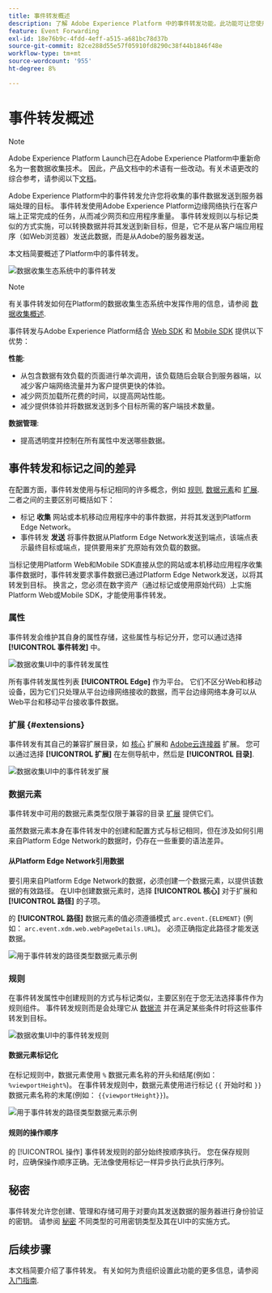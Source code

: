 ```yaml
---
title: 事件转发概述
description: 了解 Adobe Experience Platform 中的事件转发功能，此功能可让您使用 Platform Edge Network 执行任务，而无需更改您的标记实施。
feature: Event Forwarding
exl-id: 18e76b9c-4fdd-4eff-a515-a681bc78d37b
source-git-commit: 82ce288d55e57f05910fd8290c38f44b1846f48e
workflow-type: tm+mt
source-wordcount: '955'
ht-degree: 8%

---
```


# 事件转发概述

>[!NOTE]
>
>Adobe Experience Platform Launch已在Adobe Experience Platform中重新命名为一套数据收集技术。 因此，产品文档中的术语有一些改动。有关术语更改的综合参考，请参阅以下[文档](../../term-updates.md)。

Adobe Experience Platform中的事件转发允许您将收集的事件数据发送到服务器端处理的目标。 事件转发使用Adobe Experience Platform边缘网络执行在客户端上正常完成的任务，从而减少网页和应用程序重量。 事件转发规则以与标记类似的方式实施，可以转换数据并将其发送到新目标，但是，它不是从客户端应用程序（如Web浏览器）发送此数据，而是从Adobe的服务器发送。

本文档简要概述了Platform中的事件转发。

![数据收集生态系统中的事件转发](../../../collection/images/home/event-forwarding.png)

>[!NOTE]
>
>有关事件转发如何在Platform的数据收集生态系统中发挥作用的信息，请参阅 [数据收集概述](../../../collection/home.md).

事件转发与Adobe Experience Platform结合 [Web SDK](../../../edge/home.md) 和 [Mobile SDK](https://aep-sdks.gitbook.io/docs/) 提供以下优势：

**性能**:

* 从包含数据有效负载的页面进行单次调用，该负载随后会联合到服务器端，以减少客户端网络流量并为客户提供更快的体验。
* 减少网页加载所花费的时间，以提高网站性能。
* 减少提供体验并将数据发送到多个目标所需的客户端技术数量。

**数据管理**:

* 提高透明度并控制在所有属性中发送哪些数据。

## 事件转发和标记之间的差异

在配置方面，事件转发使用与标记相同的许多概念，例如 [规则](../managing-resources/rules.md), [数据元素](../managing-resources/data-elements.md)和 [扩展](../managing-resources/extensions/overview.md). 二者之间的主要区别可概括如下：

* 标记 **收集** 网站或本机移动应用程序中的事件数据，并将其发送到Platform Edge Network。
* 事件转发 **发送** 将事件数据从Platform Edge Network发送到端点，该端点表示最终目标或端点，提供要用来扩充原始有效负载的数据。

当标记使用Platform Web和Mobile SDK直接从您的网站或本机移动应用程序收集事件数据时，事件转发要求事件数据已通过Platform Edge Network发送，以将其转发到目标。 换言之，您必须在数字资产（通过标记或使用原始代码）上实施Platform Web或Mobile SDK，才能使用事件转发。

### 属性

事件转发会维护其自身的属性存储，这些属性与标记分开，您可以通过选择 **[!UICONTROL 事件转发]** 中。

![数据收集UI中的事件转发属性](../../images/ui/event-forwarding/overview/properties.png)

所有事件转发属性列表 **[!UICONTROL Edge]** 作为平台。 它们不区分Web和移动设备，因为它们只处理从平台边缘网络接收的数据，而平台边缘网络本身可以从Web平台和移动平台接收事件数据。

### 扩展 {#extensions}

事件转发有其自己的兼容扩展目录，如 [核心](../../extensions/web/core/event-forwarding.md) 扩展和 [Adobe云连接器](../../extensions/web/cloud-connector/overview.md) 扩展。 您可以通过选择 **[!UICONTROL 扩展]** 在左侧导航中，然后是 **[!UICONTROL 目录]**.

![数据收集UI中的事件转发扩展](../../images/ui/event-forwarding/overview/extensions.png)

### 数据元素

事件转发中可用的数据元素类型仅限于兼容的目录 [扩展](#extensions) 提供它们。

虽然数据元素本身在事件转发中的创建和配置方式与标记相同，但在涉及如何引用来自Platform Edge Network的数据时，仍存在一些重要的语法差异。

#### 从Platform Edge Network引用数据

要引用来自Platform Edge Network的数据，必须创建一个数据元素，以提供该数据的有效路径。 在UI中创建数据元素时，选择 **[!UICONTROL 核心]** 对于扩展和 **[!UICONTROL 路径]** 的子项。

的 **[!UICONTROL 路径]** 数据元素的值必须遵循模式 `arc.event.{ELEMENT}` (例如： `arc.event.xdm.web.webPageDetails.URL`)。 必须正确指定此路径才能发送数据。

![用于事件转发的路径类型数据元素示例](../../images/ui/event-forwarding/overview/data-reference.png)

### 规则

在事件转发属性中创建规则的方式与标记类似，主要区别在于您无法选择事件作为规则组件。 事件转发规则而是会处理它从 [数据流](../../../edge/fundamentals/datastreams.md) 并在满足某些条件时将这些事件转发到目标。

![数据收集UI中的事件转发规则](../../images/ui/event-forwarding/overview/rules.png)

#### 数据元素标记化

在标记规则中，数据元素使用 `%` 数据元素名称的开头和结尾(例如： `%viewportHeight%`)。 在事件转发规则中，数据元素使用进行标记 `{{` 开始时和 `}}` 数据元素名称的末尾(例如： `{{viewportHeight}}`)。

![用于事件转发的路径类型数据元素示例](../../images/ui/event-forwarding/overview/tokenization.png)

#### 规则的操作顺序

的 [!UICONTROL 操作] 事件转发规则的部分始终按顺序执行。 您在保存规则时，应确保操作顺序正确。无法像使用标记一样异步执行此执行序列。

## 秘密

事件转发允许您创建、管理和存储可用于对要向其发送数据的服务器进行身份验证的密钥。 请参阅 [秘密](./secrets.md) 不同类型的可用密钥类型及其在UI中的实施方式。

## 后续步骤

本文档简要介绍了事件转发。 有关如何为贵组织设置此功能的更多信息，请参阅 [入门指南](./getting-started.md).
